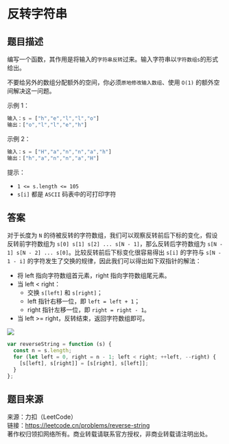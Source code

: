 # 反转字符串

## 题目描述

编写一个函数，其作用是将输入的`字符串反转`过来。输入字符串以`字符数组s`的形式给出。

不要给另外的数组分配额外的空间，你必须`原地修改输入数组`、使用 `O(1)` 的额外空间解决这一问题。

示例 1：

```js
输入：s = ["h","e","l","l","o"]
输出：["o","l","l","e","h"]
```

示例 2：

```js
输入：s = ["H","a","n","n","a","h"]
输出：["h","a","n","n","a","H"]
```

提示：

- `1 <= s.length <= 105`
- `s[i]` 都是 `ASCII` 码表中的可打印字符

## 答案

对于长度为 `N` 的待被反转的字符数组，我们可以观察反转前后下标的变化，假设反转前字符数组为 `s[0] s[1] s[2] ... s[N - 1]`，那么反转后字符数组为 `s[N - 1] s[N - 2] ... s[0]`。比较反转前后下标变化很容易得出 `s[i]` 的字符与 `s[N - 1 - i]` 的字符发生了交换的规律，因此我们可以得出如下双指针的解法：

- 将 left 指向字符数组首元素，right 指向字符数组尾元素。
- 当 left < right：
  - 交换 `s[left]` 和 `s[right]`；
  - left 指针右移一位，即 `left = left + 1`；
  - right 指针左移一位，即 `right = right - 1`。
- 当 left >= right，反转结束，返回字符数组即可。

![](https://cdn.bayuechuqi.com/blog%2F344_fig1.png)

```js
var reverseString = function (s) {
  const n = s.length;
  for (let left = 0, right = n - 1; left < right; ++left, --right) {
    [s[left], s[right]] = [s[right], s[left]];
  }
};
```

## 题目来源

来源：力扣（LeetCode）  
链接：https://leetcode.cn/problems/reverse-string  
著作权归领扣网络所有。商业转载请联系官方授权，非商业转载请注明出处。
